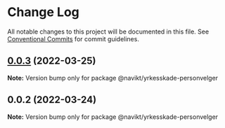 # Change Log

All notable changes to this project will be documented in this file.
See [Conventional Commits](https://conventionalcommits.org) for commit guidelines.

## [0.0.3](https://github.com/navikt/yrkesskade-frontend-felles/compare/@navikt/yrkesskade-personvelger@0.0.2...@navikt/yrkesskade-personvelger@0.0.3) (2022-03-25)

**Note:** Version bump only for package @navikt/yrkesskade-personvelger





## 0.0.2 (2022-03-24)

**Note:** Version bump only for package @navikt/yrkesskade-personvelger
